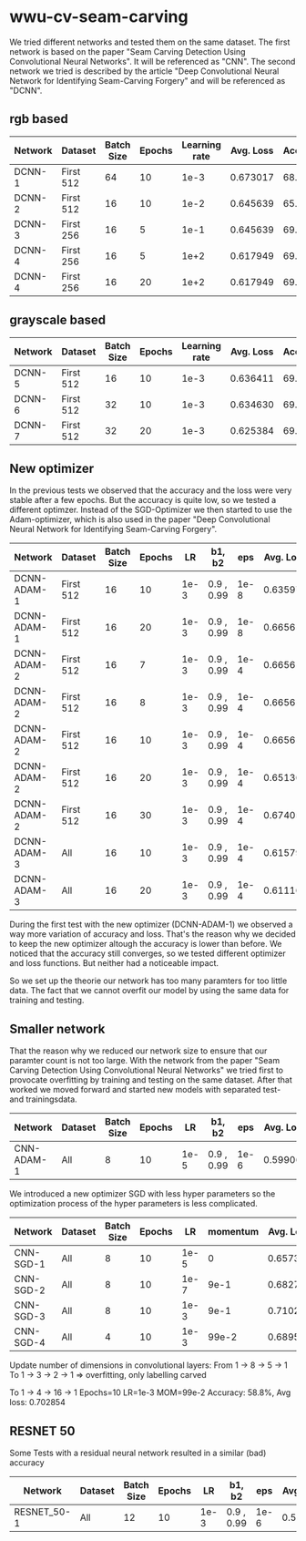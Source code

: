 # wwu-cv-seam-carving

We tried different networks and tested them on the same dataset.
The first network is based on the paper 
"Seam Carving Detection Using Convolutional Neural Networks".
It will be referenced as "CNN".
The second network we tried is described by the article
"Deep Convolutional Neural Network for Identifying Seam-Carving Forgery"
and will be referenced as "DCNN".

## rgb based

| Network   | Dataset   | Batch Size | Epochs | Learning rate | Avg. Loss | Accuracy |
| --------- | --------- | ---------- | ------ | ------------- | --------- | -------- |
| DCNN-1    | First 512 | 64         | 10     | 1e-3          | 0.673017  | 68.9%    |
| DCNN-2    | First 512 | 16         | 10     | 1e-2          | 0.645639  | 65.2%    |
| DCNN-3    | First 256 | 16         | 5      | 1e-1          | 0.645639  | 69.5%    |
| DCNN-4    | First 256 | 16         | 5      | 1e+2          | 0.617949  | 69.5%    |
| DCNN-4    | First 256 | 16         | 20     | 1e+2          | 0.617949  | 69.5%    |

## grayscale based

| Network   | Dataset   | Batch Size | Epochs | Learning rate | Avg. Loss | Accuracy |
| --------- | --------- | ---------- | ------ | ------------- | --------- | -------- |
| DCNN-5    | First 512 | 16         | 10     | 1e-3          | 0.636411  | 69.3%    |
| DCNN-6    | First 512 | 32         | 10     | 1e-3          | 0.634630  | 69.3%    |
| DCNN-7    | First 512 | 32         | 20     | 1e-3          | 0.625384  | 69.3%    |

## New optimizer
In the previous tests we observed that the accuracy 
and the loss were very stable after a few epochs.
But the accuracy is quite low, so we tested a different optimzer.
Instead of the SGD-Optimizer we then started to use the Adam-optimizer,
which is also used in the paper
"Deep Convolutional Neural Network for Identifying Seam-Carving Forgery".

| Network     | Dataset   | Batch Size | Epochs | LR   | b1, b2     | eps  | Avg. Loss | Accuracy |
| ----------- | --------- | ---------- | ------ | ---- | ---------- | ---- | --------- | -------- |
| DCNN-ADAM-1 | First 512 | 16         | 10     | 1e-3 | 0.9 , 0.99 | 1e-8 | 0.635976  | 65.0%    |
| DCNN-ADAM-1 | First 512 | 16         | 20     | 1e-3 | 0.9 , 0.99 | 1e-8 | 0.665614  | 60.9%    |
| DCNN-ADAM-2 | First 512 | 16         | 7      | 1e-3 | 0.9 , 0.99 | 1e-4 | 0.665614  | 65.2%    |
| DCNN-ADAM-2 | First 512 | 16         | 8      | 1e-3 | 0.9 , 0.99 | 1e-4 | 0.665614  | 40.6%    |
| DCNN-ADAM-2 | First 512 | 16         | 10     | 1e-3 | 0.9 , 0.99 | 1e-4 | 0.665614  | 50.4%    |
| DCNN-ADAM-2 | First 512 | 16         | 20     | 1e-3 | 0.9 , 0.99 | 1e-4 | 0.651364  | 65.2%    |
| DCNN-ADAM-2 | First 512 | 16         | 30     | 1e-3 | 0.9 , 0.99 | 1e-4 | 0.674053  | 61.9%    |
| DCNN-ADAM-3 | All       | 16         | 10     | 1e-3 | 0.9 , 0.99 | 1e-4 | 0.615799  | 67.6%    |
| DCNN-ADAM-3 | All       | 16         | 20     | 1e-3 | 0.9 , 0.99 | 1e-4 | 0.611167  | 67.7%    |

During the first test with the new optimizer (DCNN-ADAM-1)
we observed a way more variation of accuracy and loss.
That's the reason why we decided to keep the new optimizer
altough the accuracy is lower than before. 
We noticed that the accuracy still converges,
so we tested different optimizer and loss functions.
But neither had a noticeable impact.

So we set up the theorie our network 
has too many paramters for too little data.
The fact that we cannot overfit our model
by using the same data for training and testing.

## Smaller network
That the reason why we reduced our network size
to ensure that our paramter count is not too large.
With the network from the paper
"Seam Carving Detection Using Convolutional Neural Networks"
we tried first to provocate overfitting
by training and testing on the same dataset.
After that worked we moved forward
and started new models with separated test- and trainingsdata.

| Network    | Dataset   | Batch Size | Epochs | LR   | b1, b2     | eps  | Avg. Loss | Accuracy |
| ---------- | --------- | ---------- | ------ | ---- | ---------- | ---- | --------- | -------- |
| CNN-ADAM-1 | All       | 8          | 10     | 1e-5 | 0.9 , 0.99 | 1e-6 | 0.599068  | 70.1%    |


We introduced a new optimizer SGD with less hyper parameters
so the optimization process of the hyper parameters is less complicated.

| Network   | Dataset   | Batch Size | Epochs | LR   | momentum  | Avg. Loss | Accuracy |
| --------- | --------- | ---------- | ------ | ---- | --------- | --------- | -------- |
| CNN-SGD-1 | All       | 8          | 10     | 1e-5 | 0         | 0.657398  | 60.4%    |
| CNN-SGD-2 | All       | 8          | 10     | 1e-7 | 9e-1      | 0.682758  | 57.2%    |
| CNN-SGD-3 | All       | 8          | 10     | 1e-3 | 9e-1      | 0.710225  | 54.8%    |
| CNN-SGD-4 | All       | 4          | 10     | 1e-3 | 99e-2     | 0.689581  | 61.3%    |

Update number of dimensions in convolutional layers:
From 1 -> 8 -> 5 -> 1
To 1 -> 3 -> 2 -> 1     => overfitting, only labelling carved

To 1 -> 4 -> 16 -> 1
Epochs=10 LR=1e-3 MOM=99e-2
Accuracy: 58.8%, Avg loss: 0.702854 


## RESNET 50
Some Tests with a residual neural network resulted in a similar (bad) accuracy

| Network     | Dataset   | Batch Size | Epochs | LR   | b1, b2     | eps  | Avg. Loss | Accuracy |
|-------------| --------- |------------| ------ |------| ---------- | ---- | --------- | -------- |
| RESNET_50-1 | All       | 12         | 10     | 1e-3 | 0.9 , 0.99 | 1e-6 | 0.580487  | 69.1%    |
